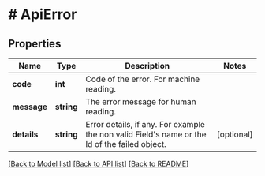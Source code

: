 # # ApiError

## Properties

Name | Type | Description | Notes
------------ | ------------- | ------------- | -------------
**code** | **int** | Code of the error. For machine reading. | 
**message** | **string** | The error message for human reading. | 
**details** | **string** | Error details, if any.               For example the non valid Field&#39;s name or the Id of the failed object. | [optional] 

[[Back to Model list]](../../README.md#documentation-for-models) [[Back to API list]](../../README.md#documentation-for-api-endpoints) [[Back to README]](../../README.md)


